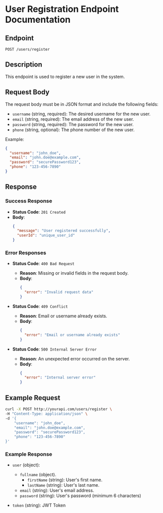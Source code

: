 # User Registration Endpoint Documentation

## Endpoint

`POST /users/register`

## Description

This endpoint is used to register a new user in the system.

## Request Body

The request body must be in JSON format and include the following fields:

- `username` (string, required): The desired username for the new user.
- `email` (string, required): The email address of the new user.
- `password` (string, required): The password for the new user.
- `phone` (string, optional): The phone number of the new user.

Example:

```json
{
  "username": "john_doe",
  "email": "john.doe@example.com",
  "password": "securePassword123",
  "phone": "123-456-7890"
}
```

## Response

### Success Response

- **Status Code**: `201 Created`
- **Body**:
  ```json
  {
    "message": "User registered successfully",
    "userId": "unique_user_id"
  }
  ```

### Error Responses

- **Status Code**: `400 Bad Request`

  - **Reason**: Missing or invalid fields in the request body.
  - **Body**:
    ```json
    {
      "error": "Invalid request data"
    }
    ```

- **Status Code**: `409 Conflict`

  - **Reason**: Email or username already exists.
  - **Body**:
    ```json
    {
      "error": "Email or username already exists"
    }
    ```

- **Status Code**: `500 Internal Server Error`
  - **Reason**: An unexpected error occurred on the server.
  - **Body**:
    ```json
    {
      "error": "Internal server error"
    }
    ```

## Example Request

```bash
curl -X POST http://yourapi.com/users/register \
-H "Content-Type: application/json" \
-d '{
    "username": "john_doe",
    "email": "john.doe@example.com",
    "password": "securePassword123",
    "phone": "123-456-7890"
}'
```

### Example Response

- `user` (object):

  - `fullname` (object).
    - `firstName` (string): User's first name.
    - `lastName` (string): User's last name.
  - `email` (string): User's email address.
  - `password` (string): User's password (minimum 6 characters)

- `token` (string): JWT Token
